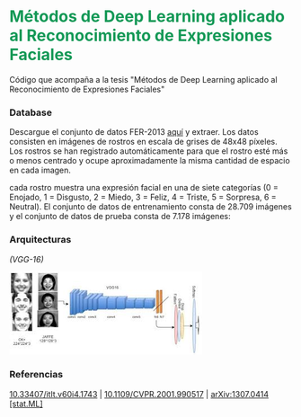 <h1 style="align: center; color: #159957">Métodos de Deep Learning aplicado al Reconocimiento de Expresiones Faciales</h1>

Código que acompaña a la tesis "Métodos de Deep Learning aplicado al Reconocimiento de Expresiones Faciales"

### Database
Descargue el conjunto de datos FER-2013 [aquí](https://www.kaggle.com/msambare/fer2013) y extraer. Los datos consisten en imágenes de rostros en escala de grises de 48x48 píxeles. Los rostros se han registrado automáticamente para que el rostro esté más o menos centrado y ocupe aproximadamente la misma cantidad de espacio en cada imagen.

cada rostro muestra una expresión facial en una de siete categorías (0 = Enojado, 1 = Disgusto, 2 = Miedo, 3 = Feliz, 4 = Triste, 5 = Sorpresa, 6 = Neutral). El conjunto de datos de entrenamiento consta de 28.709 imágenes y el conjunto de datos de prueba consta de 7.178 imágenes:

### Arquitecturas
*(VGG-16)*

![VGG-16](./VGG-16.png)

### Referencias
[10.33407/itlt.v60i4.1743](https://www.researchgate.net/publication/320307642
) | [10.1109/CVPR.2001.990517](https://ieeexplore.ieee.org/document/990517) | [	arXiv:1307.0414 [stat.ML]](https://arxiv.org/pdf/1307.0414.pdf)
